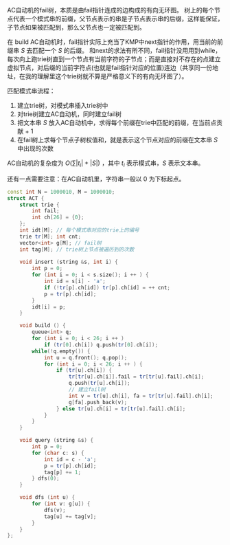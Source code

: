 AC自动机的fail树，本质是由fail指针连成的边构成的有向无环图。
树上的每个节点代表一个模式串的前缀，父节点表示的串是子节点表示串的后缀，这样能保证，子节点如果被匹配到，那么父节点也一定被匹配到。

在 build AC自动机时，fail指针实际上充当了KMP中next指针的作用，用当前的前缀串 $S$ 去匹配一个 $S$ 的后缀。
和next的求法有所不同，fail指针没用用到while，每次向上跑trie树直到一个节点有当前字符的子节点；而是直接对不存在的点建立虚拟节点，对后缀的当前字符点(也就是fail指针对应的位置)连边（共享同一份地址，在我的理解里这个trie树就不算是严格意义下的有向无环图了）。

匹配模式串流程：
1. 建立trie树，对模式串插入trie树中
2. 对trie树建立AC自动机，同时建立fail树
3. 把文本串 $S$ 放入AC自动机中，求得每个前缀在trie中匹配的前缀，在当前点贡献 + 1
4. 在fail树上求每个节点子树权值和，就是表示这个节点对应的前缀在文本串 $S$ 中出现的次数

AC自动机的复杂度为 $O(\sum {|t_i|} + |S|)$ ，其中 $t_i$ 表示模式串，$S$ 表示文本串。

还有一点需要注意：在AC自动机里，字符串一般以 $0$ 为下标起点。

```c++
const int N = 1000010, M = 1000010;
struct ACT {
    struct trie {
        int fail;
        int ch[26] = {0};
    };
    int idt[M]; // 每个模式串对应的trie上的编号
    trie tr[M]; int cnt;
    vector<int> g[M]; // fail树
    int tag[M]; // trie树上节点被遍历到的次数
    
    void insert (string &s, int i) {
        int p = 0;
        for (int i = 0; i < s.size(); i ++ ) {
            int id = s[i] - 'a';
            if (!tr[p].ch[id]) tr[p].ch[id] = ++ cnt;
            p = tr[p].ch[id];
        }
        idt[i] = p;
    }

    void build () {
        queue<int> q;
        for (int i = 0; i < 26; i ++ )
            if (tr[0].ch[i]) q.push(tr[0].ch[i]);
        while(!q.empty()) {
            int u = q.front(); q.pop();
            for (int i = 0; i < 26; i ++ ) {
                if (tr[u].ch[i]) {
                    tr[tr[u].ch[i]].fail = tr[tr[u].fail].ch[i];
                    q.push(tr[u].ch[i]);
                    // 建立fail树
                    int v = tr[u].ch[i], fa = tr[tr[u].fail].ch[i];
                    g[fa].push_back(v);
                } else tr[u].ch[i] = tr[tr[u].fail].ch[i];
            }
        }
    }

    void query (string &s) {
        int p = 0;
        for (char c: s) {
            int id = c - 'a';
            p = tr[p].ch[id];
            tag[p] += 1;
        } dfs(0);
    }

    void dfs (int u) {
        for (int v: g[u]) {
            dfs(v);
            tag[u] += tag[v];
        }
    }
};
```